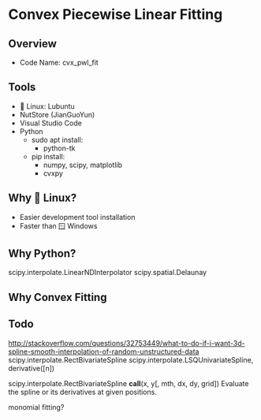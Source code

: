 # Convex Piecewise Linear Fitting

## Overview

- Code Name: cvx_pwl_fit

## Tools

- 🐧 Linux: Lubuntu
- NutStore (JianGuoYun)
- Visual Studio Code
- Python
  - sudo apt install:
    - python-tk
  - pip install:
    - numpy, scipy, matplotlib
    - cvxpy

## Why 🐧 Linux?

- Easier development tool installation
- Faster than 🪟 Windows

## Why Python?

scipy.interpolate.LinearNDInterpolator
scipy.spatial.Delaunay

## Why Convex Fitting

## Todo

http://stackoverflow.com/questions/32753449/what-to-do-if-i-want-3d-spline-smooth-interpolation-of-random-unstructured-data
scipy.interpolate.RectBivariateSpline
scipy.interpolate.LSQUnivariateSpline, derivative([n])

scipy.interpolate.RectBivariateSpline
**call**(x, y[, mth, dx, dy, grid]) Evaluate the spline or its derivatives at given positions.

monomial fitting?
